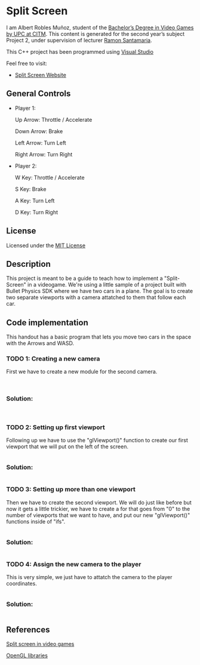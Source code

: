 # Split Screen

I am Albert Robles Muñoz, student of the [Bachelor’s Degree in Video Games by UPC at CITM](https://www.citm.upc.edu/ing/estudis/graus-videojocs/). 
This content is generated for the second year’s subject Project 2, under supervision of lecturer [Ramon Santamaria](https://www.linkedin.com/in/raysan/).

This C++ project has been programmed using [Visual Studio](https://visualstudio.microsoft.com/es/vs/)

Feel free to visit:
- [Split Screen Website](https://albertito029.github.io/Split-Screen-Research/)

## General Controls

- Player 1:

	Up Arrow: Throttle / Accelerate
	
	Down Arrow: Brake
	
	Left Arrow: Turn Left
	
	Right Arrow: Turn Right
	
	
- Player 2:

	W Key: Throttle / Accelerate
	
	S Key: Brake
	
	A Key: Turn Left
	
	D Key: Turn Right
	

## License
Licensed under the [MIT License](LICENSE)

## Description

This project is meant to be a guide to teach how to implement a "Split-Screen" in a videogame. We're using a little sample of a project built with Bullet Physics SDK where we have two cars in a plane. The goal is to create two separate viewports with a camera attatched to them that follow each car.

## Code implementation

This handout has a basic program that lets you move two cars in the space with the Arrows and WASD.

### TODO 1: Creating a new camera

First we have to create a new module for the second camera.

<img src="Docs/Images/Todo%201.PNG" alt="" class="inline"/>
<img src="Docs/Images/Todo%201%20(2).PNG" alt="" class="inline"/>

### Solution:

<img src="Docs/Images/Todo%201%20Solution.PNG" alt="" class="inline"/>
<img src="Docs/Images/Todo%201%20Solution%20(2).PNG" alt="" class="inline"/>

### TODO 2: Setting up first viewport

Following up we have to use the "glViewport()" function to create our first viewport that we will put on the left of the screen.

<img src="Docs/Images/Todo%202.PNG" alt="" class="inline"/>

### Solution:

<img src="Docs/Images/Todo%202%20Solution.PNG" alt="" class="inline"/>

### TODO 3: Setting up more than one viewport

Then we have to create the second viewport. We will do just like before but now it gets a little trickier, we have to create a for that goes from "0" to the number of viewports that we want to have, and put our new "glViewport()" functions inside of "ifs".

<img src="Docs/Images/Todo%203.PNG" alt="" class="inline"/>

### Solution:

<img src="Docs/Images/Todo%203%20Solution.PNG" alt="" class="inline"/>

### TODO 4: Assign the new camera to the player

This is very simple, we just have to attatch the camera to the player coordinates.

<img src="Docs/Images/Todo%204.PNG" alt="" class="inline"/>

### Solution:

<img src="Docs/Images/Todo%204%20Solution.PNG" alt="" class="inline"/>


## References

<a href="https://en.wikipedia.org/wiki/Split_screen_(video_games)">Split screen in video games</a>

<a href="https://docs.microsoft.com/en-us/windows/win32/opengl/opengl">OpenGL libraries</a>

